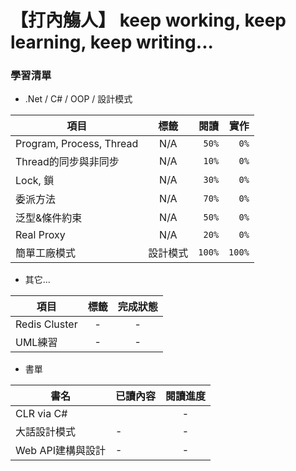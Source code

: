# 【打內觴人】 keep working, keep learning, keep writing... #

### 學習清單 ###

+ .Net / C# / OOP / 設計模式
 
|項目|標籤|閱讀|實作|
|----|:----:|----:|----:|
|Program, Process, Thread|N/A|`50%`|`0%`|
|Thread的同步與非同步|N/A|`10%`|`0%`|
|Lock, 鎖|N/A|`30%`|`0%`|
|委派方法|N/A|`70%`|`0%`|
|泛型&條件約束|N/A|`50%`|`0%`|
|Real Proxy|N/A|`20%`|`0%`|
|簡單工廠模式|設計模式|`100%`|`100%`|

+ 其它...
 
|項目|標籤|完成狀態|
|---|:----:|:----:|
|Redis Cluster|-|-|
|UML練習|-|-|


+ 書單
 
|書名|已讀內容|閱讀進度|
|----|-----|:----:|
|CLR via C#||-|
|大話設計模式|-|-|
|Web API建構與設計|-|-|
